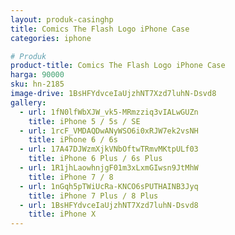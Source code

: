 ```yaml
---
layout: produk-casinghp
title: Comics The Flash Logo iPhone Case
categories: iphone

# Produk
product-title: Comics The Flash Logo iPhone Case
harga: 90000
sku: hn-2185
image-drive: 1BsHFYdvceIaUjzhNT7Xzd7luhN-Dsvd8
gallery:
  - url: 1fN0lfWbXJW_vk5-MRmzziq3vIALwGUZn
    title: iPhone 5 / 5s / SE
  - url: 1rcF_VMDAQDwANyWSO6i0xRJW7ek2vsNH
    title: iPhone 6 / 6s
  - url: 17A47DJWzmXjkVNbOftwTRmvMKtpULf03
    title: iPhone 6 Plus / 6s Plus
  - url: 1R1jhLaowhnjgF01m3xLxmGIwsn9JtMhW
    title: iPhone 7 / 8
  - url: 1nGqh5pTWiUcRa-KNCO6sPUTHAINB3Jyq
    title: iPhone 7 Plus / 8 Plus
  - url: 1BsHFYdvceIaUjzhNT7Xzd7luhN-Dsvd8
    title: iPhone X
---
```

